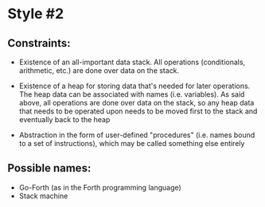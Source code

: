 # Style #2

## Constraints:

* Existence of an all-important data stack. All operations (conditionals, arithmetic, etc.) are done over data on the stack.

* Existence of a heap for storing data that's needed for later operations. The heap data can be associated with names (i.e. variables). As said above, all operations are done over data on the stack, so any heap data that needs to be operated upon needs to be moved first to the stack and eventually back to the heap

* Abstraction in the form of user-defined "procedures" (i.e. names bound to a set of instructions), which may be called something else entirely

## Possible names:

* Go-Forth (as in the Forth programming language)
* Stack machine